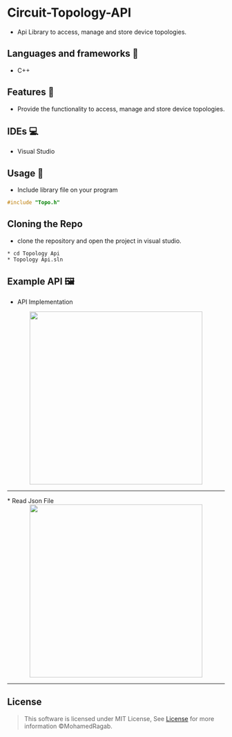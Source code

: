 # Circuit-Topology-API
* Api Library to access, manage and store device topologies.
## Languages and frameworks 📑
* C++ 
## Features 🥇
* Provide the functionality to access, manage and store device topologies.
## IDEs 💻
* Visual Studio
## Usage 🚀
* Include library file on your program
``` c++
#include "Topo.h"
```
## Cloning the Repo 
* clone the repository and open the project in visual studio.
```
* cd Topology Api
* Topology Api.sln
```

## Example API 🖼️
* API Implementation


<div align='center'>
<img height="400px" src="https://user-images.githubusercontent.com/38363762/169151368-504867cb-3902-4467-ab87-fc58c407cf6c.png">
<hr/>
</div>
* Read Json File
<div align='center'>
<img height="400px" src="https://user-images.githubusercontent.com/38363762/169151253-3cc6c4a3-a3dc-44f3-92b9-07a99443eec6.png">
<hr/>
</div>


## License

> This software is licensed under MIT License, See [License](https://github.com/MohamedRagaab/Circuit-Topology-API/blob/main/LICENSE) for more information ©MohamedRagab.
